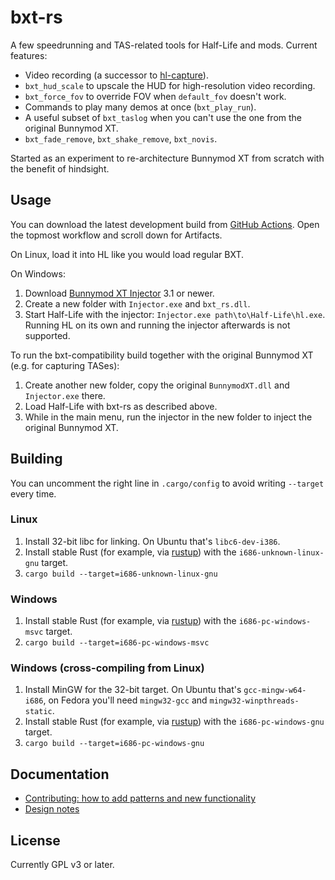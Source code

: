 # bxt-rs

A few speedrunning and TAS-related tools for Half-Life and mods. Current features:

- Video recording (a successor to [hl-capture](https://github.com/YaLTeR/hl-capture)).
- `bxt_hud_scale` to upscale the HUD for high-resolution video recording.
- `bxt_force_fov` to override FOV when `default_fov` doesn't work.
- Commands to play many demos at once (`bxt_play_run`).
- A useful subset of `bxt_taslog` when you can't use the one from the original Bunnymod XT.
- `bxt_fade_remove`, `bxt_shake_remove`, `bxt_novis`.

Started as an experiment to re-architecture Bunnymod XT from scratch with the benefit of hindsight.

## Usage

You can download the latest development build from [GitHub Actions](https://github.com/YaLTeR/bxt-rs/actions?query=branch%3Amaster). Open the topmost workflow and scroll down for Artifacts.

On Linux, load it into HL like you would load regular BXT.

On Windows:

1. Download [Bunnymod XT Injector](https://github.com/YaLTeR/BunnymodXT-Injector/releases) 3.1 or newer.
1. Create a new folder with `Injector.exe` and `bxt_rs.dll`.
1. Start Half-Life with the injector: `Injector.exe path\to\Half-Life\hl.exe`. Running HL on its own and running the injector afterwards is not supported.

To run the bxt-compatibility build together with the original Bunnymod XT (e.g. for capturing TASes):

1. Create another new folder, copy the original `BunnymodXT.dll` and `Injector.exe` there.
1. Load Half-Life with bxt-rs as described above.
1. While in the main menu, run the injector in the new folder to inject the original Bunnymod XT.

## Building

You can uncomment the right line in `.cargo/config` to avoid writing `--target` every time.

### Linux

1. Install 32-bit libc for linking. On Ubuntu that's `libc6-dev-i386`.
1. Install stable Rust (for example, via [rustup](https://rustup.rs/)) with the `i686-unknown-linux-gnu` target.
1. `cargo build --target=i686-unknown-linux-gnu`

### Windows

1. Install stable Rust (for example, via [rustup](https://rustup.rs/)) with the `i686-pc-windows-msvc` target.
1. `cargo build --target=i686-pc-windows-msvc`

### Windows (cross-compiling from Linux)

1. Install MinGW for the 32-bit target. On Ubuntu that's `gcc-mingw-w64-i686`, on Fedora you'll need `mingw32-gcc` and `mingw32-winpthreads-static`.
1. Install stable Rust (for example, via [rustup](https://rustup.rs/)) with the `i686-pc-windows-gnu` target.
1. `cargo build --target=i686-pc-windows-gnu`

## Documentation

- [Contributing: how to add patterns and new functionality](CONTRIBUTING.md)
- [Design notes](DESIGN.md)

## License

Currently GPL v3 or later.
